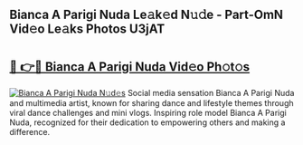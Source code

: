 ## Bianca A Parigi Nuda Le𝚊k𝚎d N𝚞𝚍e - Part-OmN Vid𝚎o Le𝚊ks Photos U3jAT

# <h2><a href="http://fbcfjs.evod.top/?m=Bianca+A+Parigi+Nuda">🔗 👉🔴 Bianca A Parigi Nuda Vid𝚎o Ph𝚘t𝚘s</a></h2>

[![Bianca A Parigi Nuda N𝚞d𝚎s](https://i.imgur.com/8V9OHl7.gif)](http://fbcfjs.evod.top/?m=Bianca+A+Parigi+Nuda)
Social media sensation Bianca A Parigi Nuda and multimedia artist, known for sharing dance and lifestyle themes through viral dance challenges and mini vlogs. Inspiring role model Bianca A Parigi Nuda, recognized for their dedication to empowering others and making a difference. 
